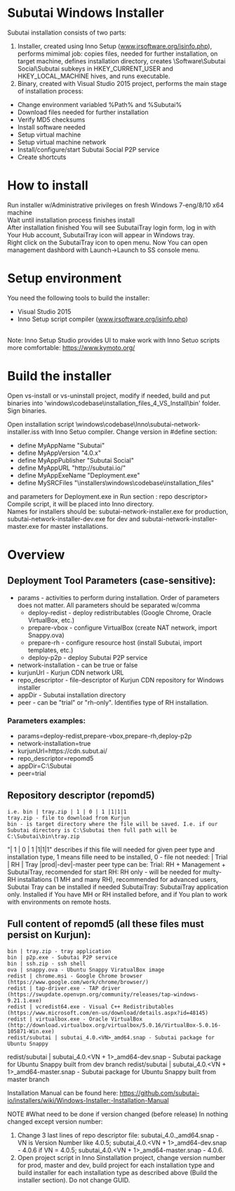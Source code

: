 # Subutai Windows Installer
Subutai installation consists of two parts:
1. Installer, created using Inno Setup  (www.jrsoftware.org/isinfo.php), performs mimimal job: copies files, needed for further installation, on target machine, defines installation directory, creates \Software\Subutai Social\Subutai subkeys in HKEY_CURRENT_USER and HKEY_LOCAL_MACHINE hives, and runs executable.
2. Binary, created with Visual Studio 2015 project, performs the main stage of installation process:
<ul>
	<li> Change environment variabled %Path% and %Subutai%</li>
	<li> Download files needed for further installation</li>
	<li> Verify MD5 checksums </li>
	<li> Install software needed</li>
	<li> Setup virtual machine </li>
	<li> Setup virtual machine network</li>
	<li> Install/configure/start Subutai Social P2P service </li>
	<li> Create shortcuts </li>
</ul>

# How to install
Run installer w/Administrative privileges on fresh Windows 7-eng/8/10 x64 machine </br>
Wait until installation process finishes install </br>
After installation finished You will see SubutaiTray login form, log in with Your Hub account, SubutaiTray icon will appear in Windows tray. </br> 
Right click on the SubutaiTray icon to open menu. Now You can open management dashbord with Launch->Launch to SS console menu.</br>


# Setup environment
You need the following tools to build the installer:
	<ul>
		<li> Visual Studio 2015 </li>
		<li> Inno Setup script compiler (www.jrsoftware.org/isinfo.php)</li>
	</ul> 
<br>
Note: Inno Setup Studio provides UI to make work with Inno Setuo scripts more comfortable: https://www.kymoto.org/


# Build the installer
Open vs-install or vs-uninstall project, modify if needed, build and put binaries into 'windows\codebase\installation_files_4_VS_Install\bin' folder. Sign binaries.

Open installation script \windows\codebase\Inno\subutai-network-installer.iss with Inno Setuo compiler. Change version in #define section: <br>
<ul>
	<li> define MyAppName "Subutai" </li>  
	<li> define MyAppVersion "4.0.x" </li>  
	<li> define MyAppPublisher "Subutai Social" </li>  
	<li> define MyAppURL "http://subutai.io/" </li>  
	<li> define MyAppExeName "Deployment.exe" </li>  
	<li> define MySRCFiles "<Path to repo>\installers\windows\codebase\installation_files" </li>   
</ul>
  
and parameters for Deployment.exe in Run section : <installation type> repo descriptor> <Run></br>
Compile script, it will be placed into Inno directory. 
</br>
Names for installers should be: subutai-network-installer.exe for production, subutai-network-installer-dev.exe for dev and subutai-network-installer-master.exe for master installations.</br>


# Overview
## Deployment Tool Parameters (case-sensitive):
<ul>
	<li>
		params - activities to perform during installation. Order of parameters does not matter. All parameters should be separated w/comma
		<ul>
			<li>deploy-redist - deploy redistributables (Google Chrome, Oracle VirtualBox, etc.)</li>
			<li>prepare-vbox - configure VirtualBox (create NAT network, import Snappy.ova)</li>
			<li>prepare-rh - configure resource host (install Subutai, import templates, etc.)</li>
			<li>deploy-p2p - deploy Subutai P2P service</li>
		</ul>
	<li>network-installation - can be true or false</li>
	<li>kurjunUrl - Kurjun CDN network URL</li>
	<li>repo_descriptor - file-descriptor of Kurjun CDN repository for Windows installer</li>
	<li>appDir - Subutai installation directory</li>
	<li>peer - can be "trial" or "rh-only". Identifies type of RH installation.</li>
	</li>
</ul>

### Parameters examples:
<ul>
	<li> params=deploy-redist,prepare-vbox,prepare-rh,deploy-p2p </li>
	<li> network-installation=true </li>
	<li> kurjunUrl=https://cdn.subut.ai/ </li>
	<li> repo_descriptor=repomd5 </li>
	<li> appDir=C:\Subutai </li>
	<li> peer=trial </li>
</ul>

## Repository descriptor (repomd5)
	i.e. bin | tray.zip | 1 | 0 | 1 |1|1|1
	tray.zip - file to download from Kurjun
	bin - is target directory where the file will be saved. I.e. if our Subutai directory is C:\Subutai then full path will be C:\Subutai\bin\tray.zip

"| 1 | 0 | 1 |1|1|1" describes if this file will needed for given peer type and installation type, 1 means fille need to be installed, 0 - file not needed:
| Trial | RH | Tray |prod|-dev|-master
peer type can be:
	 Trial: RH + Management + SubutaiTray, recomended for start
	 RH: RH only - will be needed for multy-RH installations (1 MH and many RH), recommended for advanced users, Subutai Tray can be installed if needed
	SubutaiTray: SubutaiTray application only. Installed if You have MH or RH installed before, and if You plan to work with environments on remote hosts.

## Full content of repomd5 (all these files must persist on Kurjun):
	bin | tray.zip - tray application
	bin | p2p.exe - Subutai P2P service
	bin | ssh.zip - ssh shell 
	ova | snappy.ova - Ubuntu Snappy ViratualBox image
	redist | chrome.msi - Google Chrome browser (https://www.google.com/work/chrome/browser/)
	redist | tap-driver.exe - TAP driver (https://swupdate.openvpn.org/community/releases/tap-windows-9.21.1.exe)
	redist | vcredist64.exe - Visual C++ Redistributables (https://www.microsoft.com/en-us/download/details.aspx?id=48145)
	redist | virtualbox.exe - Oracle VirtualBox (http://download.virtualbox.org/virtualbox/5.0.16/VirtualBox-5.0.16-105871-Win.exe)
	redist/subutai | subutai_4.0.<VN>_amd64.snap - Subutai package for Ubuntu Snappy 	
redist/subutai | subutai_4.0.<VN + 1>_amd64-dev.snap - Subutai package for Ubuntu Snappy built from dev branch
	redist/subutai | subutai_4.0.<VN + 1>_amd64-master.snap - Subutai package for Ubuntu Snappy built from master branch

Installation Manual can be found here: https://github.com/subutai-io/installers/wiki/Windows-Installer:-Installation-Manual

NOTE
#What need to be done if version changed (before release)
In nothing changed except version number:

1. Change 3 last lines of repo descriptor file: subutai_4.0.<VN>_amd64.snap  - VN is Version Number like 4.0.5; subutai_4.0.<VN + 1>_amd64-dev.snap - 4.0.6 if VN = 4.0.5; subutai_4.0.<VN + 1>_amd64-master.snap - 4.0.6.
2. Open project script in Inno Sinstallation project, change version number for prod, master and dev, build project for each installation type and build installer for each installation type as described above (Build the installer section). Do not change GUID.
